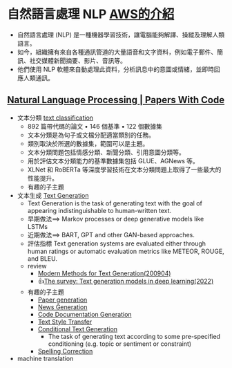 # 自然語言處理 NLP  [AWS的介紹](https://aws.amazon.com/tw/what-is/nlp/)
- 自然語言處理 (NLP) 是一種機器學習技術，讓電腦能夠解譯、操縱及理解人類語言。
- 如今，組織擁有來自各種通訊管道的大量語音和文字資料，例如電子郵件、簡訊、社交媒體新聞摘要、影片、音訊等。
- 他們使用 NLP 軟體來自動處理此資料，分析訊息中的意圖或情緒，並即時回應人類通訊。

## [Natural Language Processing | Papers With Code](https://paperswithcode.com/area/natural-language-processing)
- 文本分類 [text classification](https://paperswithcode.com/area/natural-language-processing/text-classification)
  - 892 篇帶代碼的論文 • 146 個基準 • 122 個數據集
  - 文本分類是為句子或文檔分配適當類別的任務。
  - 類別取決於所選的數據集，範圍可以是主題。
  - 文本分類問題包括情感分類、新聞分類、引用意圖分類等。
  - 用於評估文本分類能力的基準數據集包括 GLUE、AGNews 等。
  - XLNet 和 RoBERTa 等深度學習技術在文本分類問題上取得了一些最大的性能提升。
  - 有趣的子主題
- 文本生成 [Text Generation](https://paperswithcode.com/area/natural-language-processing/text-generation)
  - Text Generation is the task of generating text with the goal of appearing indistinguishable to human-written text. 
  - 早期做法==> Markov processes or deep generative models like LSTMs
  - 近期做法==> BART, GPT and other GAN-based approaches. 
  - 評估指標 Text generation systems are evaluated either through human ratings or automatic evaluation metrics like METEOR, ROUGE, and BLEU.
  - review
    - [Modern Methods for Text Generation(200904)](https://arxiv.org/abs/2009.04968) 
    - 👍[The survey: Text generation models in deep learning(2022)](https://www.sciencedirect.com/science/article/pii/S1319157820303360)
  - 有趣的子主題
    - [Paper generation](https://paperswithcode.com/task/paper-generation)
    - [News Generation](https://paperswithcode.com/task/news-generation)
    - [Code Documentation Generation](https://paperswithcode.com/task/code-documentation-generation)
    - [Text Style Transfer](https://paperswithcode.com/task/text-style-transfoer)
    - [Conditional Text Generation](https://paperswithcode.com/task/conditional-text-generation) 
      - The task of generating text according to some pre-specified conditioning (e.g. topic or sentiment or constraint) 
    - [Spelling Correction]()
- machine translation  
